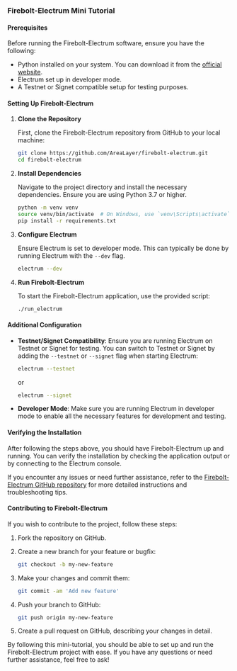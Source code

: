 ### Firebolt-Electrum Mini Tutorial

#### Prerequisites

Before running the Firebolt-Electrum software, ensure you have the following:

- Python installed on your system. You can download it from the [official website](https://www.python.org/downloads/).
- Electrum set up in developer mode.
- A Testnet or Signet compatible setup for testing purposes.

#### Setting Up Firebolt-Electrum

1. **Clone the Repository**

   First, clone the Firebolt-Electrum repository from GitHub to your local machine:

   ```sh
   git clone https://github.com/AreaLayer/firebolt-electrum.git
   cd firebolt-electrum
   ```

2. **Install Dependencies**

   Navigate to the project directory and install the necessary dependencies. Ensure you are using Python 3.7 or higher.

   ```sh
   python -m venv venv
   source venv/bin/activate  # On Windows, use `venv\Scripts\activate`
   pip install -r requirements.txt
   ```

3. **Configure Electrum**

   Ensure Electrum is set to developer mode. This can typically be done by running Electrum with the `--dev` flag. 

   ```sh
   electrum --dev
   ```

4. **Run Firebolt-Electrum**

   To start the Firebolt-Electrum application, use the provided script:

   ```sh
   ./run_electrum
   ```

#### Additional Configuration

- **Testnet/Signet Compatibility**: Ensure you are running Electrum on Testnet or Signet for testing. You can switch to Testnet or Signet by adding the `--testnet` or `--signet` flag when starting Electrum:

  ```sh
  electrum --testnet
  ```

  or

  ```sh
  electrum --signet
  ```

- **Developer Mode**: Make sure you are running Electrum in developer mode to enable all the necessary features for development and testing.

#### Verifying the Installation

After following the steps above, you should have Firebolt-Electrum up and running. You can verify the installation by checking the application output or by connecting to the Electrum console.

If you encounter any issues or need further assistance, refer to the [Firebolt-Electrum GitHub repository](https://github.com/AreaLayer/firebolt-electrum) for more detailed instructions and troubleshooting tips.

#### Contributing to Firebolt-Electrum

If you wish to contribute to the project, follow these steps:

1. Fork the repository on GitHub.
2. Create a new branch for your feature or bugfix:

   ```sh
   git checkout -b my-new-feature
   ```

3. Make your changes and commit them:

   ```sh
   git commit -am 'Add new feature'
   ```

4. Push your branch to GitHub:

   ```sh
   git push origin my-new-feature
   ```

5. Create a pull request on GitHub, describing your changes in detail.

By following this mini-tutorial, you should be able to set up and run the Firebolt-Electrum project with ease. If you have any questions or need further assistance, feel free to ask!
